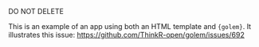 DO NOT DELETE

This is an example of an app using both an HTML template and `{golem}`. It illustrates this issue: https://github.com/ThinkR-open/golem/issues/692
